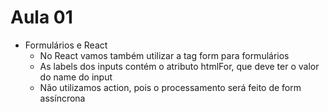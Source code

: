 # Aula 01

- Formulários e React
  - No React vamos também utilizar a tag form para formulários
  - As labels dos inputs contém o atributo htmlFor, que deve ter o valor do name do input
  - Não utilizamos action, pois o processamento será feito de form assíncrona
